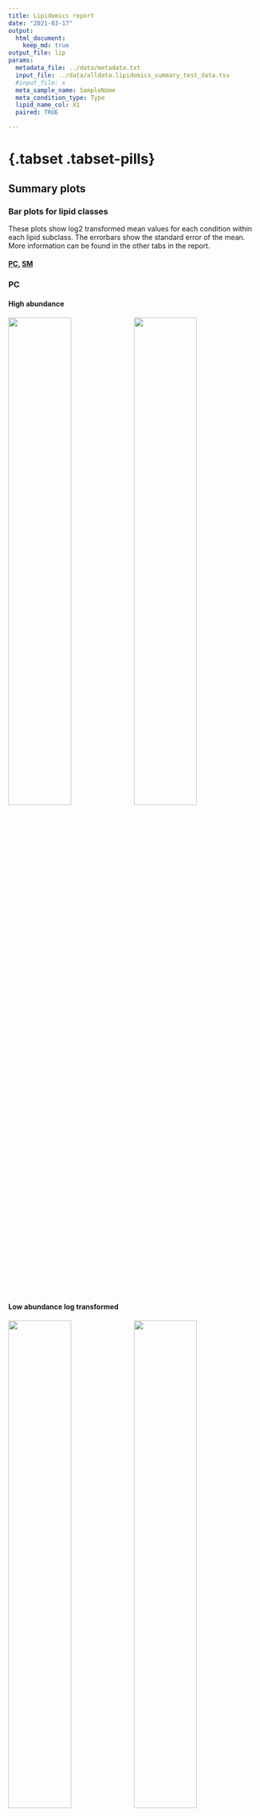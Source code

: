 ```yaml
---
title: Lipidomics report
date: "2021-03-17"
output: 
  html_document:
    keep_md: true
output_file: lip
params: 
  metadata_file: ../data/metadata.txt
  input_file: ../data/alldata.lipidomics_summary_test_data.tsv
  #input_file: x
  meta_sample_name: SampleName
  meta_condition_type: Type
  lipid_name_col: X1
  paired: TRUE

---
```
















# {.tabset .tabset-pills}

## Summary plots

### Bar plots for lipid classes
These plots show log2 transformed mean values for each condition 
within each lipid subclass. The errorbars show the standard error of the mean.  
More information can be found in the other tabs in the report.
  



#### <a href="#pc">PC</a>, <a href="#sm">SM</a>




### PC

#### High abundance  

<img src="../output/lipidomics_report_test_data_2021-03-17_files/figure-html/unnamed-chunk-12-1.png" width="50%" /><img src="../output/lipidomics_report_test_data_2021-03-17_files/figure-html/unnamed-chunk-12-2.png" width="50%" />

#### Low abundance log transformed

<img src="../output/lipidomics_report_test_data_2021-03-17_files/figure-html/unnamed-chunk-13-1.png" width="50%" /><img src="../output/lipidomics_report_test_data_2021-03-17_files/figure-html/unnamed-chunk-13-2.png" width="50%" />
<br>  

#### Low abundance linear

<img src="../output/lipidomics_report_test_data_2021-03-17_files/figure-html/unnamed-chunk-14-1.png" width="50%" /><img src="../output/lipidomics_report_test_data_2021-03-17_files/figure-html/unnamed-chunk-14-2.png" width="50%" />

  
<br>
<br>






### SM

#### High abundance  

<img src="../output/lipidomics_report_test_data_2021-03-17_files/figure-html/unnamed-chunk-17-1.png" width="50%" /><img src="../output/lipidomics_report_test_data_2021-03-17_files/figure-html/unnamed-chunk-17-2.png" width="50%" />

#### Low abundance log transformed

<img src="../output/lipidomics_report_test_data_2021-03-17_files/figure-html/unnamed-chunk-18-1.png" width="50%" /><img src="../output/lipidomics_report_test_data_2021-03-17_files/figure-html/unnamed-chunk-18-2.png" width="50%" />
<br>  

#### Low abundance linear

<img src="../output/lipidomics_report_test_data_2021-03-17_files/figure-html/unnamed-chunk-19-1.png" width="50%" /><img src="../output/lipidomics_report_test_data_2021-03-17_files/figure-html/unnamed-chunk-19-2.png" width="50%" />

  
<br>
<br>


## Summary table


```{=html}
<div id="htmlwidget-f727e1f814139a7c752f" style="width:100%;height:auto;" class="datatables html-widget"></div>
<script type="application/json" data-for="htmlwidget-f727e1f814139a7c752f">{"x":{"filter":"none","data":[["PC","PC","PC","PC","PC","PC","PC","PC","PC","PC","PC","PC","PC","PC","PC","PC","PC","PC","PC","PC","PC","PC","PC","PC","PC","PC","PC","PC","PC","PC","PC","PC","PC","PC","PC","PC","PC","PC","PC","PC","SM","SM","SM","SM","SM","SM","SM","SM","SM","SM","SM","SM","SM","SM","SM","SM","SM","SM","SM"],["PC 26:0","PC 28:0","PC 28:1","PC 30:0","PC 30:1","PC 30:2","PC 30:3","PC 32:0","PC 32:1","PC 32:2","PC 32:3","PC 32:4","PC 34:1","PC 34:2","PC 34:3","PC 34:4","PC 34:5","PC 36:1","PC 36:2","PC 36:3","PC 36:4","PC 36:5","PC 36:6","PC 38:1","PC 38:2","PC 38:3","PC 38:4","PC 38:5","PC 38:6","PC 38:7","PC 40:2","PC 40:3","PC 40:4","PC 40:5","PC 40:6","PC 40:7","PC 42:4","PC 42:5","PC 42:6","PC 42:7","SM 12:0","SM 14:0","SM 14:1","SM 16:0","SM 16:1","SM 16:2","SM 18:0","SM 18:1","SM 18:2","SM 20:0","SM 20:1","SM 20:2","SM 22:0","SM 22:1","SM 22:2","SM 24:1","SM 24:2","SM 24:3","SM 24:4"],[1.56661418946432,1.30886161263558,1.1636849733785,1.906032006311,1.34921218374962,1.1888421393446,1.91972834520159,29.1738088087115,1.46090716574859,1.41845024418933,1.71068620236333,2.25658215145631,1.69138388473183,1.9671682608037,2.81222480605414,2.17175951351653,0.793445991971885,0.000824466699322852,2.10943274354574,3.30889597327302,2.61889208289787,1.70562744231287,1.09888266802193,0,1.08114627608598,1.90245347502049,2.50227768014976,2.01515839541275,1.75011736159504,1.76042981995238,0.44112973654562,1.14745204866361,1.56190254449419,2.36758350551488,0.746294544390969,1.96406741416467,2.70130991032803,2.52451689763257,1.19328447490795,0.984898298707377,2.6970434285166,2.30034429286976,1.65261478170888,2.26232128633167,1.98555535543803,0.649227644328236,0.937698263990613,0.819289691587433,1.03596654939693,1.341723580825,1.50242376137323,0.85422133548151,1.36454783611684,3.45072788140103,6.26258660265992,9.26134956980175,7.22938626496038,7.95420579126584,null],[0.00987,0.0793,0.277,0.00217,0.0388,0.191,0.247,null,0.0217,0.033,0.00477,0.0429,0.00671,0.00202,0.000375,0.0011,0.2,3.25e-05,0.00253,0.000399,0.00346,0.0171,0.632,null,0.563,0.00191,0.000445,0.00224,0.00865,0.00637,0.0039,0.398,0.0152,0.000622,0.186,0.004,0.0242,0.00342,0.359,0.914,null,0.00492,0.238,0.00223,0.00503,null,0.71,0.18,0.254,0.0647,0.0103,null,0.0861,0.000513,8.9e-05,null,5.41e-05,4.28e-05,null],["linear_paired_t_test","linear_paired_t_test","linear_paired_t_test","linear_paired_t_test","linear_paired_t_test","linear_paired_t_test","linear_paired_t_test","none","linear_paired_t_test","linear_paired_t_test","linear_paired_t_test","log2_paired_t_test","linear_paired_t_test","linear_paired_t_test","linear_paired_t_test","linear_paired_t_test","linear_paired_t_test","log2_paired_t_test","linear_paired_t_test","linear_paired_t_test","linear_paired_t_test","linear_paired_t_test","linear_paired_t_test","none","linear_paired_t_test","linear_paired_t_test","linear_paired_t_test","linear_paired_t_test","linear_paired_t_test","linear_paired_t_test","log2_paired_t_test","linear_paired_t_test","linear_paired_t_test","linear_paired_t_test","log2_paired_t_test","linear_paired_t_test","linear_paired_t_test","log2_paired_t_test","linear_paired_t_test","linear_paired_t_test","none","log2_paired_t_test","linear_paired_t_test","linear_paired_t_test","log2_paired_t_test","none","log2_paired_t_test","log2_paired_t_test","log2_paired_t_test","linear_paired_t_test","linear_paired_t_test","none","linear_paired_t_test","log2_paired_t_test","log2_paired_t_test","none","log2_paired_t_test","log2_paired_t_test","none"],[0.0325293582319777,0.696825378804586,0.0651987119953057,4.54813117612846,2.16470504409286,0.106630387909768,0.00399963462665707,7.05869269170417,22.3955167398023,4.1571440346405,0.20222061050736,0.0105622033533883,23.0397931360638,13.9284087565575,2.18992743870795,0.149313852809748,0.0111265917219361,0.00460835285008172,13.5316755091192,7.73662056394019,1.95630647859312,0.397544428727711,0.0584083764877521,0,0.888143161259371,2.93449447855042,3.46513975075854,1.20415854893736,1.24946083632855,0.195933776297956,0.115479687155227,0.138549011869163,0.323692842972916,0.364629372554206,0.4259561667435,0.760382755460895,0.0990658251187855,0.0633876534577631,0.0490563518456637,0.0696904311312442,0.0388045747176791,2.30693203269909,0.0470427503412185,14.617891166226,1.4622073372376,0.00229615372109705,0.930943672410802,0.223396716651913,0.00375865587323619,0.542494406806071,0.125507215820264,0.00166283567426157,1.57126173906687,1.22012129646781,0.0539764579784195,4.29788927199569,0.916335562138711,0.0550977958559093,0.00509645411519396],[0.0207641156646874,0.532390416280473,0.0560278026156992,2.38617775623352,1.60442150624292,0.0896926382240723,0.00208343781382103,0.241953072976759,15.3298698677588,2.93076479183547,0.118210230624407,0.00468061991298294,13.621859203014,7.08043589055615,0.778717062019183,0.068752480134404,0.0140231242384679,5.58949543246154,6.41484093319507,2.33812746802295,0.746997744339439,0.233078114754434,0.0531525140831384,0.304260599641333,0.821482884327798,1.54247897101337,1.38479425295084,0.597550322435433,0.713929741940169,0.111298828318675,0.261781688216079,0.120744925272063,0.207242663195571,0.154009086355292,0.570761464015673,0.387146973661437,0.0366732542386281,0.025108825184417,0.0411103579047634,0.0707590126033408,0.0143878197538042,1.00286380601797,0.0284656478096935,6.46145675883584,0.736422348152075,0.0035367466884022,0.99279662569592,0.272671216232522,0.00362816335664914,0.404326505518,0.0835364955261019,0.00194660985998934,1.1514889382979,0.353583747662081,0.00861887609753676,0.464067276545711,0.126751501241542,0.00692687583170273,0],[0.647649930621728,0.388312567627958,0.218700552355099,0.93057234535408,0.432117251452511,0.249557159234458,0.940902174093029,4.86660184556382,0.546864504103477,0.504315545240204,0.774575145091335,1.1741393011922,0.758204138011829,0.976120363129953,1.49171192642182,1.1188643573477,-0.333796069389713,-10.2442511559801,1.07685508988016,1.72634993619496,1.38895661154959,0.770302555317014,0.136037352347545,null,0.112561728907159,0.927861172689167,1.32324189563733,1.01089324187748,0.807451671379824,0.815927714889317,-1.18072507913894,0.198433865533918,0.643304438780024,1.24341531095981,-0.422182955204676,0.9738444492106,1.4336591638917,1.33600733397413,0.254938017563607,-0.0219533363342548,1.43137875242302,1.20184980570994,0.724750477028815,1.17780382998304,0.989542582420019,-0.623203663260656,-0.0928043332077006,-0.287554432130931,0.0509774202075957,0.424087481039614,0.587291785026747,-0.227318162946912,0.448422971174056,1.78690070975369,2.64675864886499,3.21122243925151,2.85387317551924,2.9917178880418,null]],"container":"<table class=\"display\">\n  <thead>\n    <tr>\n      <th>class<\/th>\n      <th>lipid_name<\/th>\n      <th>fold_change<\/th>\n      <th>p_val<\/th>\n      <th>test_type<\/th>\n      <th>mean_Control<\/th>\n      <th>mean_KO<\/th>\n      <th>log2_fc<\/th>\n    <\/tr>\n  <\/thead>\n<\/table>","options":{"pageLength":15,"dom":"ftlip","columnDefs":[{"targets":2,"render":"function(data, type, row, meta) {\n    return type !== 'display' ? data : DTWidget.formatRound(data, 2, 3, \",\", \".\");\n  }"},{"targets":5,"render":"function(data, type, row, meta) {\n    return type !== 'display' ? data : DTWidget.formatRound(data, 2, 3, \",\", \".\");\n  }"},{"targets":6,"render":"function(data, type, row, meta) {\n    return type !== 'display' ? data : DTWidget.formatRound(data, 2, 3, \",\", \".\");\n  }"},{"targets":7,"render":"function(data, type, row, meta) {\n    return type !== 'display' ? data : DTWidget.formatRound(data, 2, 3, \",\", \".\");\n  }"},{"className":"dt-right","targets":[2,3,5,6,7]}],"order":[],"autoWidth":false,"orderClasses":false,"lengthMenu":[10,15,25,50,100]}},"evals":["options.columnDefs.0.render","options.columnDefs.1.render","options.columnDefs.2.render","options.columnDefs.3.render"],"jsHooks":[]}</script>
```

## Metadata

<div class = "col-md-6">

```{=html}
<div id="htmlwidget-a4bdea169296a7533f31" style="width:100%;height:auto;" class="datatables html-widget"></div>
<script type="application/json" data-for="htmlwidget-a4bdea169296a7533f31">{"x":{"filter":"none","data":[["S1_1","S1_2","S1_3","S1_4","S1_5","S1_6","S2_1","S2_2","S2_3","S2_4","S2_5","S2_6"],["Control","Control","Control","Control","Control","Control","KO","KO","KO","KO","KO","KO"]],"container":"<table class=\"display\">\n  <thead>\n    <tr>\n      <th>sample_name<\/th>\n      <th>condition<\/th>\n    <\/tr>\n  <\/thead>\n<\/table>","options":{"pageLength":15,"dom":"tp","order":[],"autoWidth":false,"orderClasses":false,"lengthMenu":[10,15,25,50,100]}},"evals":[],"jsHooks":[]}</script>
```
</div>


## Individual lipids

#### Scroll down to browse plots for individual lipids or click on the name in the table below to navigate directly to the plot.


```{=html}
<div id="htmlwidget-7de70d83e8612c2c26e9" style="width:100%;height:auto;" class="datatables html-widget"></div>
<script type="application/json" data-for="htmlwidget-7de70d83e8612c2c26e9">{"x":{"filter":"top","filterHTML":"<tr>\n  <td data-type=\"character\" style=\"vertical-align: top;\">\n    <div class=\"form-group has-feedback\" style=\"margin-bottom: auto;\">\n      <input type=\"search\" placeholder=\"All\" class=\"form-control\" style=\"width: 100%;\"/>\n      <span class=\"glyphicon glyphicon-remove-circle form-control-feedback\"><\/span>\n    <\/div>\n  <\/td>\n  <td data-type=\"character\" style=\"vertical-align: top;\">\n    <div class=\"form-group has-feedback\" style=\"margin-bottom: auto;\">\n      <input type=\"search\" placeholder=\"All\" class=\"form-control\" style=\"width: 100%;\"/>\n      <span class=\"glyphicon glyphicon-remove-circle form-control-feedback\"><\/span>\n    <\/div>\n  <\/td>\n  <td data-type=\"number\" style=\"vertical-align: top;\">\n    <div class=\"form-group has-feedback\" style=\"margin-bottom: auto;\">\n      <input type=\"search\" placeholder=\"All\" class=\"form-control\" style=\"width: 100%;\"/>\n      <span class=\"glyphicon glyphicon-remove-circle form-control-feedback\"><\/span>\n    <\/div>\n    <div style=\"display: none; position: absolute; width: 200px;\">\n      <div data-min=\"3.24e-05\" data-max=\"0.914\" data-scale=\"7\"><\/div>\n      <span style=\"float: left;\"><\/span>\n      <span style=\"float: right;\"><\/span>\n    <\/div>\n  <\/td>\n  <td data-type=\"character\" style=\"vertical-align: top;\">\n    <div class=\"form-group has-feedback\" style=\"margin-bottom: auto;\">\n      <input type=\"search\" placeholder=\"All\" class=\"form-control\" style=\"width: 100%;\"/>\n      <span class=\"glyphicon glyphicon-remove-circle form-control-feedback\"><\/span>\n    <\/div>\n  <\/td>\n  <td data-type=\"number\" style=\"vertical-align: top;\">\n    <div class=\"form-group has-feedback\" style=\"margin-bottom: auto;\">\n      <input type=\"search\" placeholder=\"All\" class=\"form-control\" style=\"width: 100%;\"/>\n      <span class=\"glyphicon glyphicon-remove-circle form-control-feedback\"><\/span>\n    <\/div>\n    <div style=\"display: none; position: absolute; width: 200px;\">\n      <div data-min=\"0\" data-max=\"23.0397931360638\" data-scale=\"15\"><\/div>\n      <span style=\"float: left;\"><\/span>\n      <span style=\"float: right;\"><\/span>\n    <\/div>\n  <\/td>\n  <td data-type=\"number\" style=\"vertical-align: top;\">\n    <div class=\"form-group has-feedback\" style=\"margin-bottom: auto;\">\n      <input type=\"search\" placeholder=\"All\" class=\"form-control\" style=\"width: 100%;\"/>\n      <span class=\"glyphicon glyphicon-remove-circle form-control-feedback\"><\/span>\n    <\/div>\n    <div style=\"display: none; position: absolute; width: 200px;\">\n      <div data-min=\"0\" data-max=\"15.3298698677588\" data-scale=\"15\"><\/div>\n      <span style=\"float: left;\"><\/span>\n      <span style=\"float: right;\"><\/span>\n    <\/div>\n  <\/td>\n  <td data-type=\"disabled\" style=\"vertical-align: top;\">\n    <div class=\"form-group has-feedback\" style=\"margin-bottom: auto;\">\n      <input type=\"search\" placeholder=\"All\" class=\"form-control\" style=\"width: 100%;\"/>\n      <span class=\"glyphicon glyphicon-remove-circle form-control-feedback\"><\/span>\n    <\/div>\n  <\/td>\n<\/tr>","data":[["PC","PC","PC","PC","PC","PC","PC","PC","PC","PC","PC","PC","PC","PC","PC","PC","PC","PC","PC","PC","PC","PC","PC","PC","PC","PC","PC","PC","PC","PC","PC","PC","PC","PC","PC","PC","PC","PC","PC","PC","SM","SM","SM","SM","SM","SM","SM","SM","SM","SM","SM","SM","SM","SM","SM","SM","SM","SM","SM"],["<a href=\"#pc-260\">PC 26:0<\/a>","<a href=\"#pc-280\">PC 28:0<\/a>","<a href=\"#pc-281\">PC 28:1<\/a>","<a href=\"#pc-300\">PC 30:0<\/a>","<a href=\"#pc-301\">PC 30:1<\/a>","<a href=\"#pc-302\">PC 30:2<\/a>","<a href=\"#pc-303\">PC 30:3<\/a>","<a href=\"#pc-320\">PC 32:0<\/a>","<a href=\"#pc-321\">PC 32:1<\/a>","<a href=\"#pc-322\">PC 32:2<\/a>","<a href=\"#pc-323\">PC 32:3<\/a>","<a href=\"#pc-324\">PC 32:4<\/a>","<a href=\"#pc-341\">PC 34:1<\/a>","<a href=\"#pc-342\">PC 34:2<\/a>","<a href=\"#pc-343\">PC 34:3<\/a>","<a href=\"#pc-344\">PC 34:4<\/a>","<a href=\"#pc-345\">PC 34:5<\/a>","<a href=\"#pc-361\">PC 36:1<\/a>","<a href=\"#pc-362\">PC 36:2<\/a>","<a href=\"#pc-363\">PC 36:3<\/a>","<a href=\"#pc-364\">PC 36:4<\/a>","<a href=\"#pc-365\">PC 36:5<\/a>","<a href=\"#pc-366\">PC 36:6<\/a>","<a href=\"#pc-381\">PC 38:1<\/a>","<a href=\"#pc-382\">PC 38:2<\/a>","<a href=\"#pc-383\">PC 38:3<\/a>","<a href=\"#pc-384\">PC 38:4<\/a>","<a href=\"#pc-385\">PC 38:5<\/a>","<a href=\"#pc-386\">PC 38:6<\/a>","<a href=\"#pc-387\">PC 38:7<\/a>","<a href=\"#pc-402\">PC 40:2<\/a>","<a href=\"#pc-403\">PC 40:3<\/a>","<a href=\"#pc-404\">PC 40:4<\/a>","<a href=\"#pc-405\">PC 40:5<\/a>","<a href=\"#pc-406\">PC 40:6<\/a>","<a href=\"#pc-407\">PC 40:7<\/a>","<a href=\"#pc-424\">PC 42:4<\/a>","<a href=\"#pc-425\">PC 42:5<\/a>","<a href=\"#pc-426\">PC 42:6<\/a>","<a href=\"#pc-427\">PC 42:7<\/a>","<a href=\"#sm-120\">SM 12:0<\/a>","<a href=\"#sm-140\">SM 14:0<\/a>","<a href=\"#sm-141\">SM 14:1<\/a>","<a href=\"#sm-160\">SM 16:0<\/a>","<a href=\"#sm-161\">SM 16:1<\/a>","<a href=\"#sm-162\">SM 16:2<\/a>","<a href=\"#sm-180\">SM 18:0<\/a>","<a href=\"#sm-181\">SM 18:1<\/a>","<a href=\"#sm-182\">SM 18:2<\/a>","<a href=\"#sm-200\">SM 20:0<\/a>","<a href=\"#sm-201\">SM 20:1<\/a>","<a href=\"#sm-202\">SM 20:2<\/a>","<a href=\"#sm-220\">SM 22:0<\/a>","<a href=\"#sm-221\">SM 22:1<\/a>","<a href=\"#sm-222\">SM 22:2<\/a>","<a href=\"#sm-241\">SM 24:1<\/a>","<a href=\"#sm-242\">SM 24:2<\/a>","<a href=\"#sm-243\">SM 24:3<\/a>","<a href=\"#sm-244\">SM 24:4<\/a>"],[0.00987,0.0793,0.277,0.00217,0.0388,0.191,0.247,null,0.0217,0.033,0.00477,0.0429,0.00671,0.00202,0.000375,0.0011,0.2,3.25e-05,0.00253,0.000399,0.00346,0.0171,0.632,null,0.563,0.00191,0.000445,0.00224,0.00865,0.00637,0.0039,0.398,0.0152,0.000622,0.186,0.004,0.0242,0.00342,0.359,0.914,null,0.00492,0.238,0.00223,0.00503,null,0.71,0.18,0.254,0.0647,0.0103,null,0.0861,0.000513,8.9e-05,null,5.41e-05,4.28e-05,null],["linear_paired_t_test","linear_paired_t_test","linear_paired_t_test","linear_paired_t_test","linear_paired_t_test","linear_paired_t_test","linear_paired_t_test","none","linear_paired_t_test","linear_paired_t_test","linear_paired_t_test","log2_paired_t_test","linear_paired_t_test","linear_paired_t_test","linear_paired_t_test","linear_paired_t_test","linear_paired_t_test","log2_paired_t_test","linear_paired_t_test","linear_paired_t_test","linear_paired_t_test","linear_paired_t_test","linear_paired_t_test","none","linear_paired_t_test","linear_paired_t_test","linear_paired_t_test","linear_paired_t_test","linear_paired_t_test","linear_paired_t_test","log2_paired_t_test","linear_paired_t_test","linear_paired_t_test","linear_paired_t_test","log2_paired_t_test","linear_paired_t_test","linear_paired_t_test","log2_paired_t_test","linear_paired_t_test","linear_paired_t_test","none","log2_paired_t_test","linear_paired_t_test","linear_paired_t_test","log2_paired_t_test","none","log2_paired_t_test","log2_paired_t_test","log2_paired_t_test","linear_paired_t_test","linear_paired_t_test","none","linear_paired_t_test","log2_paired_t_test","log2_paired_t_test","none","log2_paired_t_test","log2_paired_t_test","none"],[0.0325293582319777,0.696825378804586,0.0651987119953057,4.54813117612846,2.16470504409286,0.106630387909768,0.00399963462665707,7.05869269170417,22.3955167398023,4.1571440346405,0.20222061050736,0.0105622033533883,23.0397931360638,13.9284087565575,2.18992743870795,0.149313852809748,0.0111265917219361,0.00460835285008172,13.5316755091192,7.73662056394019,1.95630647859312,0.397544428727711,0.0584083764877521,0,0.888143161259371,2.93449447855042,3.46513975075854,1.20415854893736,1.24946083632855,0.195933776297956,0.115479687155227,0.138549011869163,0.323692842972916,0.364629372554206,0.4259561667435,0.760382755460895,0.0990658251187855,0.0633876534577631,0.0490563518456637,0.0696904311312442,0.0388045747176791,2.30693203269909,0.0470427503412185,14.617891166226,1.4622073372376,0.00229615372109705,0.930943672410802,0.223396716651913,0.00375865587323619,0.542494406806071,0.125507215820264,0.00166283567426157,1.57126173906687,1.22012129646781,0.0539764579784195,4.29788927199569,0.916335562138711,0.0550977958559093,0.00509645411519396],[0.0207641156646874,0.532390416280473,0.0560278026156992,2.38617775623352,1.60442150624292,0.0896926382240723,0.00208343781382103,0.241953072976759,15.3298698677588,2.93076479183547,0.118210230624407,0.00468061991298294,13.621859203014,7.08043589055615,0.778717062019183,0.068752480134404,0.0140231242384679,5.58949543246154,6.41484093319507,2.33812746802295,0.746997744339439,0.233078114754434,0.0531525140831384,0.304260599641333,0.821482884327798,1.54247897101337,1.38479425295084,0.597550322435433,0.713929741940169,0.111298828318675,0.261781688216079,0.120744925272063,0.207242663195571,0.154009086355292,0.570761464015673,0.387146973661437,0.0366732542386281,0.025108825184417,0.0411103579047634,0.0707590126033408,0.0143878197538042,1.00286380601797,0.0284656478096935,6.46145675883584,0.736422348152075,0.0035367466884022,0.99279662569592,0.272671216232522,0.00362816335664914,0.404326505518,0.0835364955261019,0.00194660985998934,1.1514889382979,0.353583747662081,0.00861887609753676,0.464067276545711,0.126751501241542,0.00692687583170273,0],[0.647649930621728,0.388312567627958,0.218700552355099,0.93057234535408,0.432117251452511,0.249557159234458,0.940902174093029,4.86660184556382,0.546864504103477,0.504315545240204,0.774575145091335,1.1741393011922,0.758204138011829,0.976120363129953,1.49171192642182,1.1188643573477,-0.333796069389713,-10.2442511559801,1.07685508988016,1.72634993619496,1.38895661154959,0.770302555317014,0.136037352347545,null,0.112561728907159,0.927861172689167,1.32324189563733,1.01089324187748,0.807451671379824,0.815927714889317,-1.18072507913894,0.198433865533918,0.643304438780024,1.24341531095981,-0.422182955204676,0.9738444492106,1.4336591638917,1.33600733397413,0.254938017563607,-0.0219533363342548,1.43137875242302,1.20184980570994,0.724750477028815,1.17780382998304,0.989542582420019,-0.623203663260656,-0.0928043332077006,-0.287554432130931,0.0509774202075957,0.424087481039614,0.587291785026747,-0.227318162946912,0.448422971174056,1.78690070975369,2.64675864886499,3.21122243925151,2.85387317551924,2.9917178880418,null]],"container":"<table class=\"display\">\n  <thead>\n    <tr>\n      <th>class<\/th>\n      <th>lipid_name<\/th>\n      <th>p_val<\/th>\n      <th>test_type<\/th>\n      <th>mean_Control<\/th>\n      <th>mean_KO<\/th>\n      <th>log2_fc<\/th>\n    <\/tr>\n  <\/thead>\n<\/table>","options":{"pageLength":5,"dom":"tlip","columnDefs":[{"targets":4,"render":"function(data, type, row, meta) {\n    return type !== 'display' ? data : DTWidget.formatRound(data, 3, 3, \",\", \".\");\n  }"},{"targets":5,"render":"function(data, type, row, meta) {\n    return type !== 'display' ? data : DTWidget.formatRound(data, 3, 3, \",\", \".\");\n  }"},{"targets":6,"render":"function(data, type, row, meta) {\n    return type !== 'display' ? data : DTWidget.formatRound(data, 3, 3, \",\", \".\");\n  }"},{"className":"dt-right","targets":[2,4,5,6]}],"order":[],"autoWidth":false,"orderClasses":false,"orderCellsTop":true,"lengthMenu":[5,10,25,50,100]}},"evals":["options.columnDefs.0.render","options.columnDefs.1.render","options.columnDefs.2.render"],"jsHooks":[]}</script>
```


### PC 26:0








<div class = "row">
<div class = "col-md-6">
![](../output/lipidomics_report_test_data_2021-03-17_files/figure-html/unnamed-chunk-24-1.png)<!-- -->
</div>
<div class = "col-md-6">
<br>
<br>  

#### Test performed: linear_paired_t_test  

#### p-value (uncorrected)    
0.00987
<br>

Paired t-test performed on linear data. 
 The ratio of standard deviations between the conditions was small enough that the data did not need to be log transformed. 
 The samples were paired.

</div>
</div>



### PC 28:0








<div class = "row">
<div class = "col-md-6">
![](../output/lipidomics_report_test_data_2021-03-17_files/figure-html/unnamed-chunk-30-1.png)<!-- -->
</div>
<div class = "col-md-6">
<br>
<br>  

#### Test performed: linear_paired_t_test  

#### p-value (uncorrected)    
0.0793
<br>

Paired t-test performed on linear data. 
 The ratio of standard deviations between the conditions was small enough that the data did not need to be log transformed. 
 The samples were paired.

</div>
</div>



### PC 28:1








<div class = "row">
<div class = "col-md-6">
![](../output/lipidomics_report_test_data_2021-03-17_files/figure-html/unnamed-chunk-36-1.png)<!-- -->
</div>
<div class = "col-md-6">
<br>
<br>  

#### Test performed: linear_paired_t_test  

#### p-value (uncorrected)    
0.277
<br>

Paired t-test performed on linear data. 
 The ratio of standard deviations between the conditions was small enough that the data did not need to be log transformed. 
 The samples were paired.

</div>
</div>



### PC 30:0








<div class = "row">
<div class = "col-md-6">
![](../output/lipidomics_report_test_data_2021-03-17_files/figure-html/unnamed-chunk-42-1.png)<!-- -->
</div>
<div class = "col-md-6">
<br>
<br>  

#### Test performed: linear_paired_t_test  

#### p-value (uncorrected)    
0.00217
<br>

Paired t-test performed on linear data. 
 The ratio of standard deviations between the conditions was small enough that the data did not need to be log transformed. 
 The samples were paired.

</div>
</div>



### PC 30:1








<div class = "row">
<div class = "col-md-6">
![](../output/lipidomics_report_test_data_2021-03-17_files/figure-html/unnamed-chunk-48-1.png)<!-- -->
</div>
<div class = "col-md-6">
<br>
<br>  

#### Test performed: linear_paired_t_test  

#### p-value (uncorrected)    
0.0388
<br>

Paired t-test performed on linear data. 
 The ratio of standard deviations between the conditions was small enough that the data did not need to be log transformed. 
 The samples were paired.

</div>
</div>



### PC 30:2








<div class = "row">
<div class = "col-md-6">
![](../output/lipidomics_report_test_data_2021-03-17_files/figure-html/unnamed-chunk-54-1.png)<!-- -->
</div>
<div class = "col-md-6">
<br>
<br>  

#### Test performed: linear_paired_t_test  

#### p-value (uncorrected)    
0.191
<br>

Paired t-test performed on linear data. 
 The ratio of standard deviations between the conditions was small enough that the data did not need to be log transformed. 
 The samples were paired.

</div>
</div>



### PC 30:3








<div class = "row">
<div class = "col-md-6">
![](../output/lipidomics_report_test_data_2021-03-17_files/figure-html/unnamed-chunk-60-1.png)<!-- -->
</div>
<div class = "col-md-6">
<br>
<br>  

#### Test performed: linear_paired_t_test  

#### p-value (uncorrected)    
0.247
<br>

Paired t-test performed on linear data. 
 The ratio of standard deviations between the conditions was small enough that the data did not need to be log transformed. 
 The samples were paired.

</div>
</div>



### PC 32:0








<div class = "row">
<div class = "col-md-6">
![](../output/lipidomics_report_test_data_2021-03-17_files/figure-html/unnamed-chunk-66-1.png)<!-- -->
</div>
<div class = "col-md-6">
<br>
<br>  

#### Test performed: none  

#### p-value (uncorrected)    
NA
<br>

The data did not meet the criteria for performing a statistical test. There may have been too few non-zero values or the variance of a condition may have been too high.

</div>
</div>



### PC 32:1








<div class = "row">
<div class = "col-md-6">
![](../output/lipidomics_report_test_data_2021-03-17_files/figure-html/unnamed-chunk-72-1.png)<!-- -->
</div>
<div class = "col-md-6">
<br>
<br>  

#### Test performed: linear_paired_t_test  

#### p-value (uncorrected)    
0.0217
<br>

Paired t-test performed on linear data. 
 The ratio of standard deviations between the conditions was small enough that the data did not need to be log transformed. 
 The samples were paired.

</div>
</div>



### PC 32:2








<div class = "row">
<div class = "col-md-6">
![](../output/lipidomics_report_test_data_2021-03-17_files/figure-html/unnamed-chunk-78-1.png)<!-- -->
</div>
<div class = "col-md-6">
<br>
<br>  

#### Test performed: linear_paired_t_test  

#### p-value (uncorrected)    
0.033
<br>

Paired t-test performed on linear data. 
 The ratio of standard deviations between the conditions was small enough that the data did not need to be log transformed. 
 The samples were paired.

</div>
</div>



### PC 32:3








<div class = "row">
<div class = "col-md-6">
![](../output/lipidomics_report_test_data_2021-03-17_files/figure-html/unnamed-chunk-84-1.png)<!-- -->
</div>
<div class = "col-md-6">
<br>
<br>  

#### Test performed: linear_paired_t_test  

#### p-value (uncorrected)    
0.00477
<br>

Paired t-test performed on linear data. 
 The ratio of standard deviations between the conditions was small enough that the data did not need to be log transformed. 
 The samples were paired.

</div>
</div>



### PC 32:4








<div class = "row">
<div class = "col-md-6">
![](../output/lipidomics_report_test_data_2021-03-17_files/figure-html/unnamed-chunk-90-1.png)<!-- -->
</div>
<div class = "col-md-6">
<br>
<br>  

#### Test performed: log2_paired_t_test  

#### p-value (uncorrected)    
0.0429
<br>

Paired t-test performed on log2 transformed data. The ratio of standard deviations between the conditions exceeded a threshold and so the data was log2 transformed. The samples were paired.

</div>
</div>



### PC 34:1








<div class = "row">
<div class = "col-md-6">
![](../output/lipidomics_report_test_data_2021-03-17_files/figure-html/unnamed-chunk-96-1.png)<!-- -->
</div>
<div class = "col-md-6">
<br>
<br>  

#### Test performed: linear_paired_t_test  

#### p-value (uncorrected)    
0.00671
<br>

Paired t-test performed on linear data. 
 The ratio of standard deviations between the conditions was small enough that the data did not need to be log transformed. 
 The samples were paired.

</div>
</div>



### PC 34:2








<div class = "row">
<div class = "col-md-6">
![](../output/lipidomics_report_test_data_2021-03-17_files/figure-html/unnamed-chunk-102-1.png)<!-- -->
</div>
<div class = "col-md-6">
<br>
<br>  

#### Test performed: linear_paired_t_test  

#### p-value (uncorrected)    
0.00202
<br>

Paired t-test performed on linear data. 
 The ratio of standard deviations between the conditions was small enough that the data did not need to be log transformed. 
 The samples were paired.

</div>
</div>



### PC 34:3








<div class = "row">
<div class = "col-md-6">
![](../output/lipidomics_report_test_data_2021-03-17_files/figure-html/unnamed-chunk-108-1.png)<!-- -->
</div>
<div class = "col-md-6">
<br>
<br>  

#### Test performed: linear_paired_t_test  

#### p-value (uncorrected)    
0.000375
<br>

Paired t-test performed on linear data. 
 The ratio of standard deviations between the conditions was small enough that the data did not need to be log transformed. 
 The samples were paired.

</div>
</div>



### PC 34:4








<div class = "row">
<div class = "col-md-6">
![](../output/lipidomics_report_test_data_2021-03-17_files/figure-html/unnamed-chunk-114-1.png)<!-- -->
</div>
<div class = "col-md-6">
<br>
<br>  

#### Test performed: linear_paired_t_test  

#### p-value (uncorrected)    
0.0011
<br>

Paired t-test performed on linear data. 
 The ratio of standard deviations between the conditions was small enough that the data did not need to be log transformed. 
 The samples were paired.

</div>
</div>



### PC 34:5








<div class = "row">
<div class = "col-md-6">
![](../output/lipidomics_report_test_data_2021-03-17_files/figure-html/unnamed-chunk-120-1.png)<!-- -->
</div>
<div class = "col-md-6">
<br>
<br>  

#### Test performed: linear_paired_t_test  

#### p-value (uncorrected)    
0.2
<br>

Paired t-test performed on linear data. 
 The ratio of standard deviations between the conditions was small enough that the data did not need to be log transformed. 
 The samples were paired.

</div>
</div>



### PC 36:1








<div class = "row">
<div class = "col-md-6">
![](../output/lipidomics_report_test_data_2021-03-17_files/figure-html/unnamed-chunk-126-1.png)<!-- -->
</div>
<div class = "col-md-6">
<br>
<br>  

#### Test performed: log2_paired_t_test  

#### p-value (uncorrected)    
3.25e-05
<br>

Paired t-test performed on log2 transformed data. The ratio of standard deviations between the conditions exceeded a threshold and so the data was log2 transformed. The samples were paired.

</div>
</div>



### PC 36:2








<div class = "row">
<div class = "col-md-6">
![](../output/lipidomics_report_test_data_2021-03-17_files/figure-html/unnamed-chunk-132-1.png)<!-- -->
</div>
<div class = "col-md-6">
<br>
<br>  

#### Test performed: linear_paired_t_test  

#### p-value (uncorrected)    
0.00253
<br>

Paired t-test performed on linear data. 
 The ratio of standard deviations between the conditions was small enough that the data did not need to be log transformed. 
 The samples were paired.

</div>
</div>



### PC 36:3








<div class = "row">
<div class = "col-md-6">
![](../output/lipidomics_report_test_data_2021-03-17_files/figure-html/unnamed-chunk-138-1.png)<!-- -->
</div>
<div class = "col-md-6">
<br>
<br>  

#### Test performed: linear_paired_t_test  

#### p-value (uncorrected)    
0.000399
<br>

Paired t-test performed on linear data. 
 The ratio of standard deviations between the conditions was small enough that the data did not need to be log transformed. 
 The samples were paired.

</div>
</div>



### PC 36:4








<div class = "row">
<div class = "col-md-6">
![](../output/lipidomics_report_test_data_2021-03-17_files/figure-html/unnamed-chunk-144-1.png)<!-- -->
</div>
<div class = "col-md-6">
<br>
<br>  

#### Test performed: linear_paired_t_test  

#### p-value (uncorrected)    
0.00346
<br>

Paired t-test performed on linear data. 
 The ratio of standard deviations between the conditions was small enough that the data did not need to be log transformed. 
 The samples were paired.

</div>
</div>



### PC 36:5








<div class = "row">
<div class = "col-md-6">
![](../output/lipidomics_report_test_data_2021-03-17_files/figure-html/unnamed-chunk-150-1.png)<!-- -->
</div>
<div class = "col-md-6">
<br>
<br>  

#### Test performed: linear_paired_t_test  

#### p-value (uncorrected)    
0.0171
<br>

Paired t-test performed on linear data. 
 The ratio of standard deviations between the conditions was small enough that the data did not need to be log transformed. 
 The samples were paired.

</div>
</div>



### PC 36:6








<div class = "row">
<div class = "col-md-6">
![](../output/lipidomics_report_test_data_2021-03-17_files/figure-html/unnamed-chunk-156-1.png)<!-- -->
</div>
<div class = "col-md-6">
<br>
<br>  

#### Test performed: linear_paired_t_test  

#### p-value (uncorrected)    
0.632
<br>

Paired t-test performed on linear data. 
 The ratio of standard deviations between the conditions was small enough that the data did not need to be log transformed. 
 The samples were paired.

</div>
</div>



### PC 38:1








<div class = "row">
<div class = "col-md-6">
![](../output/lipidomics_report_test_data_2021-03-17_files/figure-html/unnamed-chunk-162-1.png)<!-- -->
</div>
<div class = "col-md-6">
<br>
<br>  

#### Test performed: none  

#### p-value (uncorrected)    
NA
<br>

The data did not meet the criteria for performing a statistical test. There may have been too few non-zero values or the variance of a condition may have been too high.

</div>
</div>



### PC 38:2








<div class = "row">
<div class = "col-md-6">
![](../output/lipidomics_report_test_data_2021-03-17_files/figure-html/unnamed-chunk-168-1.png)<!-- -->
</div>
<div class = "col-md-6">
<br>
<br>  

#### Test performed: linear_paired_t_test  

#### p-value (uncorrected)    
0.563
<br>

Paired t-test performed on linear data. 
 The ratio of standard deviations between the conditions was small enough that the data did not need to be log transformed. 
 The samples were paired.

</div>
</div>



### PC 38:3








<div class = "row">
<div class = "col-md-6">
![](../output/lipidomics_report_test_data_2021-03-17_files/figure-html/unnamed-chunk-174-1.png)<!-- -->
</div>
<div class = "col-md-6">
<br>
<br>  

#### Test performed: linear_paired_t_test  

#### p-value (uncorrected)    
0.00191
<br>

Paired t-test performed on linear data. 
 The ratio of standard deviations between the conditions was small enough that the data did not need to be log transformed. 
 The samples were paired.

</div>
</div>



### PC 38:4








<div class = "row">
<div class = "col-md-6">
![](../output/lipidomics_report_test_data_2021-03-17_files/figure-html/unnamed-chunk-180-1.png)<!-- -->
</div>
<div class = "col-md-6">
<br>
<br>  

#### Test performed: linear_paired_t_test  

#### p-value (uncorrected)    
0.000445
<br>

Paired t-test performed on linear data. 
 The ratio of standard deviations between the conditions was small enough that the data did not need to be log transformed. 
 The samples were paired.

</div>
</div>



### PC 38:5








<div class = "row">
<div class = "col-md-6">
![](../output/lipidomics_report_test_data_2021-03-17_files/figure-html/unnamed-chunk-186-1.png)<!-- -->
</div>
<div class = "col-md-6">
<br>
<br>  

#### Test performed: linear_paired_t_test  

#### p-value (uncorrected)    
0.00224
<br>

Paired t-test performed on linear data. 
 The ratio of standard deviations between the conditions was small enough that the data did not need to be log transformed. 
 The samples were paired.

</div>
</div>



### PC 38:6








<div class = "row">
<div class = "col-md-6">
![](../output/lipidomics_report_test_data_2021-03-17_files/figure-html/unnamed-chunk-192-1.png)<!-- -->
</div>
<div class = "col-md-6">
<br>
<br>  

#### Test performed: linear_paired_t_test  

#### p-value (uncorrected)    
0.00865
<br>

Paired t-test performed on linear data. 
 The ratio of standard deviations between the conditions was small enough that the data did not need to be log transformed. 
 The samples were paired.

</div>
</div>



### PC 38:7








<div class = "row">
<div class = "col-md-6">
![](../output/lipidomics_report_test_data_2021-03-17_files/figure-html/unnamed-chunk-198-1.png)<!-- -->
</div>
<div class = "col-md-6">
<br>
<br>  

#### Test performed: linear_paired_t_test  

#### p-value (uncorrected)    
0.00637
<br>

Paired t-test performed on linear data. 
 The ratio of standard deviations between the conditions was small enough that the data did not need to be log transformed. 
 The samples were paired.

</div>
</div>



### PC 40:2








<div class = "row">
<div class = "col-md-6">
![](../output/lipidomics_report_test_data_2021-03-17_files/figure-html/unnamed-chunk-204-1.png)<!-- -->
</div>
<div class = "col-md-6">
<br>
<br>  

#### Test performed: log2_paired_t_test  

#### p-value (uncorrected)    
0.0039
<br>

Paired t-test performed on log2 transformed data. The ratio of standard deviations between the conditions exceeded a threshold and so the data was log2 transformed. The samples were paired.

</div>
</div>



### PC 40:3








<div class = "row">
<div class = "col-md-6">
![](../output/lipidomics_report_test_data_2021-03-17_files/figure-html/unnamed-chunk-210-1.png)<!-- -->
</div>
<div class = "col-md-6">
<br>
<br>  

#### Test performed: linear_paired_t_test  

#### p-value (uncorrected)    
0.398
<br>

Paired t-test performed on linear data. 
 The ratio of standard deviations between the conditions was small enough that the data did not need to be log transformed. 
 The samples were paired.

</div>
</div>



### PC 40:4








<div class = "row">
<div class = "col-md-6">
![](../output/lipidomics_report_test_data_2021-03-17_files/figure-html/unnamed-chunk-216-1.png)<!-- -->
</div>
<div class = "col-md-6">
<br>
<br>  

#### Test performed: linear_paired_t_test  

#### p-value (uncorrected)    
0.0152
<br>

Paired t-test performed on linear data. 
 The ratio of standard deviations between the conditions was small enough that the data did not need to be log transformed. 
 The samples were paired.

</div>
</div>



### PC 40:5








<div class = "row">
<div class = "col-md-6">
![](../output/lipidomics_report_test_data_2021-03-17_files/figure-html/unnamed-chunk-222-1.png)<!-- -->
</div>
<div class = "col-md-6">
<br>
<br>  

#### Test performed: linear_paired_t_test  

#### p-value (uncorrected)    
0.000622
<br>

Paired t-test performed on linear data. 
 The ratio of standard deviations between the conditions was small enough that the data did not need to be log transformed. 
 The samples were paired.

</div>
</div>



### PC 40:6








<div class = "row">
<div class = "col-md-6">
![](../output/lipidomics_report_test_data_2021-03-17_files/figure-html/unnamed-chunk-228-1.png)<!-- -->
</div>
<div class = "col-md-6">
<br>
<br>  

#### Test performed: log2_paired_t_test  

#### p-value (uncorrected)    
0.186
<br>

Paired t-test performed on log2 transformed data. The ratio of standard deviations between the conditions exceeded a threshold and so the data was log2 transformed. The samples were paired.

</div>
</div>



### PC 40:7








<div class = "row">
<div class = "col-md-6">
![](../output/lipidomics_report_test_data_2021-03-17_files/figure-html/unnamed-chunk-234-1.png)<!-- -->
</div>
<div class = "col-md-6">
<br>
<br>  

#### Test performed: linear_paired_t_test  

#### p-value (uncorrected)    
0.004
<br>

Paired t-test performed on linear data. 
 The ratio of standard deviations between the conditions was small enough that the data did not need to be log transformed. 
 The samples were paired.

</div>
</div>



### PC 42:4








<div class = "row">
<div class = "col-md-6">
![](../output/lipidomics_report_test_data_2021-03-17_files/figure-html/unnamed-chunk-240-1.png)<!-- -->
</div>
<div class = "col-md-6">
<br>
<br>  

#### Test performed: linear_paired_t_test  

#### p-value (uncorrected)    
0.0242
<br>

Paired t-test performed on linear data. 
 The ratio of standard deviations between the conditions was small enough that the data did not need to be log transformed. 
 The samples were paired.

</div>
</div>



### PC 42:5








<div class = "row">
<div class = "col-md-6">
![](../output/lipidomics_report_test_data_2021-03-17_files/figure-html/unnamed-chunk-246-1.png)<!-- -->
</div>
<div class = "col-md-6">
<br>
<br>  

#### Test performed: log2_paired_t_test  

#### p-value (uncorrected)    
0.00342
<br>

Paired t-test performed on log2 transformed data. The ratio of standard deviations between the conditions exceeded a threshold and so the data was log2 transformed. The samples were paired.

</div>
</div>



### PC 42:6








<div class = "row">
<div class = "col-md-6">
![](../output/lipidomics_report_test_data_2021-03-17_files/figure-html/unnamed-chunk-252-1.png)<!-- -->
</div>
<div class = "col-md-6">
<br>
<br>  

#### Test performed: linear_paired_t_test  

#### p-value (uncorrected)    
0.359
<br>

Paired t-test performed on linear data. 
 The ratio of standard deviations between the conditions was small enough that the data did not need to be log transformed. 
 The samples were paired.

</div>
</div>



### PC 42:7








<div class = "row">
<div class = "col-md-6">
![](../output/lipidomics_report_test_data_2021-03-17_files/figure-html/unnamed-chunk-258-1.png)<!-- -->
</div>
<div class = "col-md-6">
<br>
<br>  

#### Test performed: linear_paired_t_test  

#### p-value (uncorrected)    
0.914
<br>

Paired t-test performed on linear data. 
 The ratio of standard deviations between the conditions was small enough that the data did not need to be log transformed. 
 The samples were paired.

</div>
</div>



### SM 12:0








<div class = "row">
<div class = "col-md-6">
![](../output/lipidomics_report_test_data_2021-03-17_files/figure-html/unnamed-chunk-264-1.png)<!-- -->
</div>
<div class = "col-md-6">
<br>
<br>  

#### Test performed: none  

#### p-value (uncorrected)    
NA
<br>

The data did not meet the criteria for performing a statistical test. There may have been too few non-zero values or the variance of a condition may have been too high.

</div>
</div>



### SM 14:0








<div class = "row">
<div class = "col-md-6">
![](../output/lipidomics_report_test_data_2021-03-17_files/figure-html/unnamed-chunk-270-1.png)<!-- -->
</div>
<div class = "col-md-6">
<br>
<br>  

#### Test performed: log2_paired_t_test  

#### p-value (uncorrected)    
0.00492
<br>

Paired t-test performed on log2 transformed data. The ratio of standard deviations between the conditions exceeded a threshold and so the data was log2 transformed. The samples were paired.

</div>
</div>



### SM 14:1








<div class = "row">
<div class = "col-md-6">
![](../output/lipidomics_report_test_data_2021-03-17_files/figure-html/unnamed-chunk-276-1.png)<!-- -->
</div>
<div class = "col-md-6">
<br>
<br>  

#### Test performed: linear_paired_t_test  

#### p-value (uncorrected)    
0.238
<br>

Paired t-test performed on linear data. 
 The ratio of standard deviations between the conditions was small enough that the data did not need to be log transformed. 
 The samples were paired.

</div>
</div>



### SM 16:0








<div class = "row">
<div class = "col-md-6">
![](../output/lipidomics_report_test_data_2021-03-17_files/figure-html/unnamed-chunk-282-1.png)<!-- -->
</div>
<div class = "col-md-6">
<br>
<br>  

#### Test performed: linear_paired_t_test  

#### p-value (uncorrected)    
0.00223
<br>

Paired t-test performed on linear data. 
 The ratio of standard deviations between the conditions was small enough that the data did not need to be log transformed. 
 The samples were paired.

</div>
</div>



### SM 16:1








<div class = "row">
<div class = "col-md-6">
![](../output/lipidomics_report_test_data_2021-03-17_files/figure-html/unnamed-chunk-288-1.png)<!-- -->
</div>
<div class = "col-md-6">
<br>
<br>  

#### Test performed: log2_paired_t_test  

#### p-value (uncorrected)    
0.00503
<br>

Paired t-test performed on log2 transformed data. The ratio of standard deviations between the conditions exceeded a threshold and so the data was log2 transformed. The samples were paired.

</div>
</div>



### SM 16:2








<div class = "row">
<div class = "col-md-6">
![](../output/lipidomics_report_test_data_2021-03-17_files/figure-html/unnamed-chunk-294-1.png)<!-- -->
</div>
<div class = "col-md-6">
<br>
<br>  

#### Test performed: none  

#### p-value (uncorrected)    
NA
<br>

The data did not meet the criteria for performing a statistical test. There may have been too few non-zero values or the variance of a condition may have been too high.

</div>
</div>



### SM 18:0








<div class = "row">
<div class = "col-md-6">
![](../output/lipidomics_report_test_data_2021-03-17_files/figure-html/unnamed-chunk-300-1.png)<!-- -->
</div>
<div class = "col-md-6">
<br>
<br>  

#### Test performed: log2_paired_t_test  

#### p-value (uncorrected)    
0.71
<br>

Paired t-test performed on log2 transformed data. The ratio of standard deviations between the conditions exceeded a threshold and so the data was log2 transformed. The samples were paired.

</div>
</div>



### SM 18:1








<div class = "row">
<div class = "col-md-6">
![](../output/lipidomics_report_test_data_2021-03-17_files/figure-html/unnamed-chunk-306-1.png)<!-- -->
</div>
<div class = "col-md-6">
<br>
<br>  

#### Test performed: log2_paired_t_test  

#### p-value (uncorrected)    
0.18
<br>

Paired t-test performed on log2 transformed data. The ratio of standard deviations between the conditions exceeded a threshold and so the data was log2 transformed. The samples were paired.

</div>
</div>



### SM 18:2








<div class = "row">
<div class = "col-md-6">
![](../output/lipidomics_report_test_data_2021-03-17_files/figure-html/unnamed-chunk-312-1.png)<!-- -->
</div>
<div class = "col-md-6">
<br>
<br>  

#### Test performed: log2_paired_t_test  

#### p-value (uncorrected)    
0.254
<br>

Paired t-test performed on log2 transformed data. The ratio of standard deviations between the conditions exceeded a threshold and so the data was log2 transformed. The samples were paired.

</div>
</div>



### SM 20:0








<div class = "row">
<div class = "col-md-6">
![](../output/lipidomics_report_test_data_2021-03-17_files/figure-html/unnamed-chunk-318-1.png)<!-- -->
</div>
<div class = "col-md-6">
<br>
<br>  

#### Test performed: linear_paired_t_test  

#### p-value (uncorrected)    
0.0647
<br>

Paired t-test performed on linear data. 
 The ratio of standard deviations between the conditions was small enough that the data did not need to be log transformed. 
 The samples were paired.

</div>
</div>



### SM 20:1








<div class = "row">
<div class = "col-md-6">
![](../output/lipidomics_report_test_data_2021-03-17_files/figure-html/unnamed-chunk-324-1.png)<!-- -->
</div>
<div class = "col-md-6">
<br>
<br>  

#### Test performed: linear_paired_t_test  

#### p-value (uncorrected)    
0.0103
<br>

Paired t-test performed on linear data. 
 The ratio of standard deviations between the conditions was small enough that the data did not need to be log transformed. 
 The samples were paired.

</div>
</div>



### SM 20:2








<div class = "row">
<div class = "col-md-6">
![](../output/lipidomics_report_test_data_2021-03-17_files/figure-html/unnamed-chunk-330-1.png)<!-- -->
</div>
<div class = "col-md-6">
<br>
<br>  

#### Test performed: none  

#### p-value (uncorrected)    
NA
<br>

The data did not meet the criteria for performing a statistical test. There may have been too few non-zero values or the variance of a condition may have been too high.

</div>
</div>



### SM 22:0








<div class = "row">
<div class = "col-md-6">
![](../output/lipidomics_report_test_data_2021-03-17_files/figure-html/unnamed-chunk-336-1.png)<!-- -->
</div>
<div class = "col-md-6">
<br>
<br>  

#### Test performed: linear_paired_t_test  

#### p-value (uncorrected)    
0.0861
<br>

Paired t-test performed on linear data. 
 The ratio of standard deviations between the conditions was small enough that the data did not need to be log transformed. 
 The samples were paired.

</div>
</div>



### SM 22:1








<div class = "row">
<div class = "col-md-6">
![](../output/lipidomics_report_test_data_2021-03-17_files/figure-html/unnamed-chunk-342-1.png)<!-- -->
</div>
<div class = "col-md-6">
<br>
<br>  

#### Test performed: log2_paired_t_test  

#### p-value (uncorrected)    
0.000513
<br>

Paired t-test performed on log2 transformed data. The ratio of standard deviations between the conditions exceeded a threshold and so the data was log2 transformed. The samples were paired.

</div>
</div>



### SM 22:2








<div class = "row">
<div class = "col-md-6">
![](../output/lipidomics_report_test_data_2021-03-17_files/figure-html/unnamed-chunk-348-1.png)<!-- -->
</div>
<div class = "col-md-6">
<br>
<br>  

#### Test performed: log2_paired_t_test  

#### p-value (uncorrected)    
8.9e-05
<br>

Paired t-test performed on log2 transformed data. The ratio of standard deviations between the conditions exceeded a threshold and so the data was log2 transformed. The samples were paired.

</div>
</div>



### SM 24:1








<div class = "row">
<div class = "col-md-6">
![](../output/lipidomics_report_test_data_2021-03-17_files/figure-html/unnamed-chunk-354-1.png)<!-- -->
</div>
<div class = "col-md-6">
<br>
<br>  

#### Test performed: none  

#### p-value (uncorrected)    
NA
<br>

The data did not meet the criteria for performing a statistical test. There may have been too few non-zero values or the variance of a condition may have been too high.

</div>
</div>



### SM 24:2








<div class = "row">
<div class = "col-md-6">
![](../output/lipidomics_report_test_data_2021-03-17_files/figure-html/unnamed-chunk-360-1.png)<!-- -->
</div>
<div class = "col-md-6">
<br>
<br>  

#### Test performed: log2_paired_t_test  

#### p-value (uncorrected)    
5.41e-05
<br>

Paired t-test performed on log2 transformed data. The ratio of standard deviations between the conditions exceeded a threshold and so the data was log2 transformed. The samples were paired.

</div>
</div>



### SM 24:3








<div class = "row">
<div class = "col-md-6">
![](../output/lipidomics_report_test_data_2021-03-17_files/figure-html/unnamed-chunk-366-1.png)<!-- -->
</div>
<div class = "col-md-6">
<br>
<br>  

#### Test performed: log2_paired_t_test  

#### p-value (uncorrected)    
4.28e-05
<br>

Paired t-test performed on log2 transformed data. The ratio of standard deviations between the conditions exceeded a threshold and so the data was log2 transformed. The samples were paired.

</div>
</div>



### SM 24:4








<div class = "row">
<div class = "col-md-6">
![](../output/lipidomics_report_test_data_2021-03-17_files/figure-html/unnamed-chunk-372-1.png)<!-- -->
</div>
<div class = "col-md-6">
<br>
<br>  

#### Test performed: none  

#### p-value (uncorrected)    
NA
<br>

The data did not meet the criteria for performing a statistical test. There may have been too few non-zero values or the variance of a condition may have been too high.

</div>
</div>


## Heatmap




### Heatmap ordered by lipid subclass

![](../output/lipidomics_report_test_data_2021-03-17_files/figure-html/unnamed-chunk-8-1.png)<!-- -->

<br>
<br>

### With row clustering

![](../output/lipidomics_report_test_data_2021-03-17_files/figure-html/unnamed-chunk-9-1.png)<!-- -->


## Test




### PC test plot


<img src="../output/lipidomics_report_test_data_2021-03-17_files/figure-html/unnamed-chunk-376-1.png" width="50%" /><img src="../output/lipidomics_report_test_data_2021-03-17_files/figure-html/unnamed-chunk-376-2.png" width="50%" />

### SM test plot


<img src="../output/lipidomics_report_test_data_2021-03-17_files/figure-html/unnamed-chunk-378-1.png" width="50%" /><img src="../output/lipidomics_report_test_data_2021-03-17_files/figure-html/unnamed-chunk-378-2.png" width="50%" />



